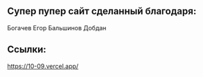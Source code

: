 ## Супер пупер сайт сделанный благодаря:
Богачев Егор
Бальшинов Добдан 

## Ссылки:
https://10-09.vercel.app/

